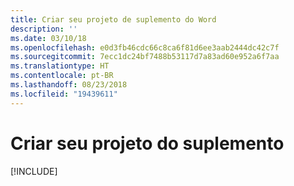```yaml
---
title: Criar seu projeto de suplemento do Word
description: ''
ms.date: 03/10/18
ms.openlocfilehash: e0d3fb46cdc66c8ca6f81d6ee3aab2444dc42c7f
ms.sourcegitcommit: 7ecc1dc24bf7488b53117d7a83ad60e952a6f7aa
ms.translationtype: HT
ms.contentlocale: pt-BR
ms.lasthandoff: 08/23/2018
ms.locfileid: "19439611"
---
```

# <a name="create-your-add-in-project"></a>Criar seu projeto do suplemento

[!INCLUDE[](../includes/word-tutorial-setup.md)]